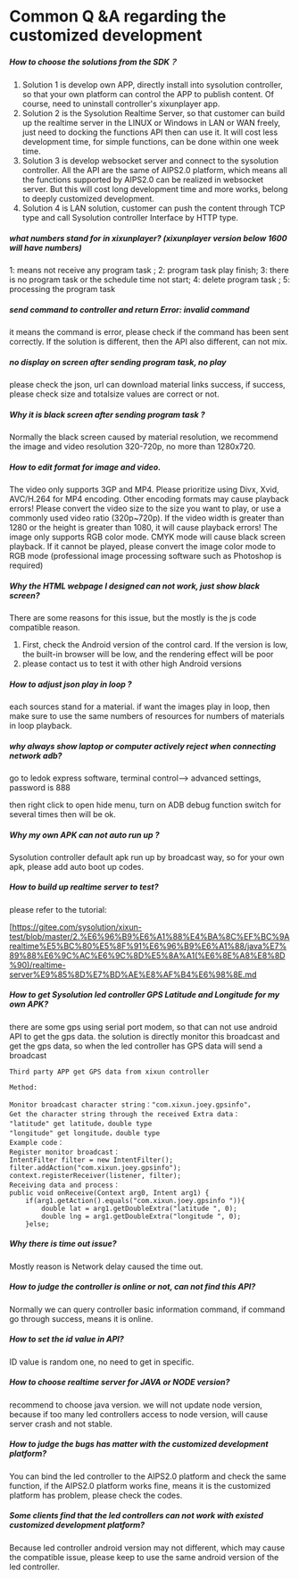 # Common Q &A regarding the customized development

##### How to choose the solutions from the SDK？

1. Solution 1 is develop own APP, directly install into sysolution controller, so that your own platform can control the APP to publish content. Of course, need to uninstall controller's xixunplayer app. 
2. Solution 2 is the Sysolution Realtime Server, so that customer can build up the realtime server in the LINUX or Windows in LAN or WAN freely, just need to docking the functions API then can use it. It will cost less development time, for simple functions, can be done within one week time. 
3. Solution 3 is develop websocket server and connect to the sysolution controller. All the API are the same of AIPS2.0  platform, which means all the functions supported by AIPS2.0 can be realized in websocket server. But this will cost long development time and more works, belong to deeply customized development. 
4. Solution 4 is LAN solution, customer can push the content through TCP type and call Sysolution controller Interface by HTTP type.  

##### what numbers stand for in xixunplayer? (xixunplayer version below 1600 will have numbers)

  1: means not receive any program task ; 2: program task play finish; 3: there is no program task or the schedule time not start; 4: delete program task ; 5: processing the program task 

##### send command to controller and return Error: invalid command

  it means the command is error, please check if the command has been sent correctly. If the solution is different, then the API also different, can not mix. 

##### no display on screen after sending program task, no play

please check the json, url can download material links success, if success, please check size and totalsize values are correct or not. 

##### Why it is black screen after sending program task ?

Normally the black screen caused by material resolution, we recommend the image and video resolution 320-720p, no more than 1280x720. 

##### How to edit format for image and video. 

The video only supports 3GP and MP4. Please prioritize using Divx, Xvid, AVC/H.264 for MP4 encoding. Other encoding formats may cause playback errors! Please convert the video size to the size you want to play, or use a commonly used video ratio (320p~720p). If the video width is greater than 1280 or the height is greater than 1080, it will cause playback errors! The image only supports RGB color mode. CMYK mode will cause black screen playback. If it cannot be played, please convert the image color mode to RGB mode (professional image processing software such as Photoshop is required)

##### Why the HTML webpage I designed can not work, just show black screen?

There are some reasons for this issue, but the mostly is the js code compatible reason. 

1. First, check the Android version of the control card. If the version is low, the built-in browser will be low, and the rendering effect will be poor
2. please contact us to test it with other high Android versions

##### How to adjust json play in loop ?

each sources stand for a material. if want the images play in loop, then make sure to use the same numbers of resources for numbers of materials in loop playback. 

##### why always show laptop or computer actively reject when connecting network adb?

go to ledok express software, terminal control--> advanced settings, password is 888

then right click to open hide menu, turn on ADB debug function switch for several times then will be ok. 

##### Why my own APK can not auto run up ?

Sysolution controller default apk run up by broadcast way, so for your own apk, please add auto boot up codes. 

##### How to build up realtime server to test?

please refer to the tutorial:

[https://gitee.com/sysolution/xixun-test/blob/master/2.%E6%96%B9%E6%A1%88%E4%BA%8C%EF%BC%9Arealtime%E5%BC%80%E5%8F%91%E6%96%B9%E6%A1%88/java%E7%89%88%E6%9C%AC%E6%9C%8D%E5%8A%A1(%E6%8E%A8%E8%8D%90)/realtime-server%E9%85%8D%E7%BD%AE%E8%AF%B4%E6%98%8E.md

##### How to get Sysolution led controller GPS Latitude and Longitude for my own APK?

there are some gps using serial port modem, so that can not use android API to get the gps data. the solution is directly monitor this broadcast and get the gps data, so when the led controller has GPS data will send a broadcast

```
Third party APP get GPS data from xixun controller

Method:

Monitor broadcast character string："com.xixun.joey.gpsinfo"，
Get the character string through the received Extra data：
"latitude" get latitude，double type
"longitude" get longitude，double type
Example code：
Register monitor broadcast：
IntentFilter filter = new IntentFilter();
filter.addAction("com.xixun.joey.gpsinfo"); 
context.registerReceiver(listener, filter);
Receiving data and process：
public void onReceive(Context arg0, Intent arg1) {
	if(arg1.getAction().equals("com.xixun.joey.gpsinfo ")){
		double lat = arg1.getDoubleExtra("latitude ", 0);
		double lng = arg1.getDoubleExtra("longitude ", 0);
	}else;
```

##### Why there is time out issue?

Mostly reason is Network delay caused the time out. 

##### How to judge the controller is online or not, can not find this API?

Normally we can query controller basic information command, if command go through success, means it is online. 

##### How to set the id value in API?

ID value is random one, no need to get in specific. 

##### How to choose realtime server for JAVA or NODE version?

recommend to choose java version. we will not update node version, because if too many led controllers access to node version, will cause server crash and not stable. 

##### How to judge the bugs has matter with the customized development platform?

You can bind the led controller to the AIPS2.0 platform and check the same function, if the AIPS2.0 platform works fine, means it is the customized platform has problem, please check the codes. 

##### Some clients find that the led controllers can not work with existed customized development platform?

Because led controller android version may not different, which may cause the compatible issue, please keep to use the same android version of the led controller.  